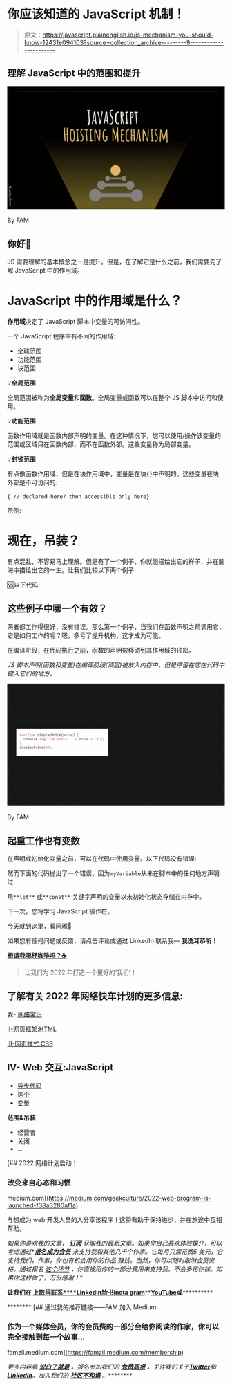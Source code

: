 # 你应该知道的 JavaScript 机制！

> 原文：<https://javascript.plainenglish.io/js-mechanism-you-should-know-12431e094103?source=collection_archive---------9----------------------->

## 理解 JavaScript 中的范围和提升

![](img/1acee8dc4e0ad63c92e199fa796936a2.png)

By FAM

## 你好👋

JS 需要理解的基本概念之一是提升。但是，在了解它是什么之前，我们需要先了解 JavaScript 中的作用域。

# JavaScript 中的作用域是什么？

**作用域**决定了 JavaScript 脚本中变量的可访问性。

一个 JavaScript 程序中有不同的作用域:

*   全球范围
*   功能范围
*   块范围

💡**全局范围**

全局范围被称为**全局变量**和**函数**。全局变量或函数可以在整个 JS 脚本中访问和使用。

💡**功能范围**

函数作用域就是函数内部声明的变量。在这种情况下，您可以使用/操作该变量的范围或区域只在函数内部，而不在函数外部。这些变量称为局部变量。

💡**封锁范围**

有点像函数作用域，但是在块作用域中，变量是在块`{}`中声明的。这些变量在块外部是不可访问的:

`{ // declared here? then accessible only here}`

示例:

# 现在，吊装？

有点混乱，不容易马上理解。但是有了一个例子，你就能描绘出它的样子，并在脑海中描绘出它的一生。让我们比较以下两个例子:

🆚以下代码:

## 这些例子中哪一个有效？

两者都工作得很好，没有错误。那么第一个例子，当我们在函数声明之前调用它，它是如何工作的呢？嗯，多亏了提升机构，这才成为可能。

在编译阶段，在代码执行之前，函数的声明被移动到其作用域的顶部。

*JS 脚本声明(函数和变量)在编译阶段(顶层)被放入内存中，但是停留在您在代码中键入它们的地方。*

![](img/7d9bc9b614354dd3bcef1dcbf613312a.png)

By FAM

## 起重工作也有变数

在声明或初始化变量之前，可以在代码中使用变量。以下代码没有错误:

然而下面的代码抛出了一个错误，因为`myVariable`从未在脚本中的任何地方声明过:

用`**let**` 或`**const**` 关键字声明的变量以未初始化状态存储在内存中。

下一次，您将学习 JavaScript 操作符。

今天就到这里，看阿雅🙋

如果您有任何问题或反馈，请点击评论或通过 LinkedIn 联系我— **我洗耳恭听！**

[**想请我喝杯咖啡吗？☕️**](https://www.buymeacoffee.com/fatimaamzil)

> 让我们为 2022 年打造一个更好的‘我们’！

## 了解有关 2022 年网络快车计划的更多信息:

我- [网络常识](https://medium.com/geekculture/2022-web-program-chapter-n-1-is-done-499fb0707220?source=your_stories_page----------------------------------------)

[II-网页框架:HTML](https://famzil.medium.com/your-html-essentials-69d9b2349355?source=your_stories_page----------------------------------------)

[III-网页样式:CSS](https://medium.com/geekculture/recap-of-the-css-chapter-ae388d51e564?source=your_stories_page----------------------------------------)

## IV- Web 交互:JavaScript

*   [异步代码](/can-the-web-live-without-asynchronous-code-7f61fe2e862e?source=your_stories_page----------------------------------------)
*   [这个](https://medium.com/geekculture/this-for-developers-5dc91d499677?source=your_stories_page----------------------------------------)
*   [变量](https://famzil.medium.com/js-variables-what-you-need-to-know-fb8994ed9d0d?source=your_stories_page----------------------------------------)

**范围&吊装**

*   经营者
*   关闭
*   …

[](https://medium.com/geekculture/2022-web-program-is-launched-f38a3280af1a) [## 2022 网络计划启动！

### 改变来自心态和习惯

medium.com](https://medium.com/geekculture/2022-web-program-is-launched-f38a3280af1a) 

与想成为 web 开发人员的人分享该程序！这将有助于保持进步，并在旅途中互相帮助。

*如果你喜欢我的文章，* [***订阅***](https://famzil.medium.com/subscribe) *获取我的最新文章。如果你自己喜欢体验媒介，可以考虑通过**[***报名成为会员***](https://famzil.medium.com/membership) *来支持我和其他几千个作家。它每月只需花费***5 美元，它支持我们，作家，你也有机会用你的作品* *赚钱。当然，你可以随时取消会员资格。通过报名* [*这个环节*](https://famzil.medium.com/membership) *，你直接用你的一部分费用来支持我，不会多花你钱。如果你这样做了，万分感谢！***

**让我们在 [**上**取得联系****](https://medium.com/@famzil/)**[**Linkedin**](https://www.linkedin.com/in/fatima-amzil-9031ba95/)**[**脸书**](https://www.facebook.com/The-Front-End-World)**[**insta gram**](https://www.instagram.com/the_frontend_world/)**[**YouTube**](https://www.youtube.com/channel/UCaxr-f9r6P1u7Y7SKFHi12g)**或**[](https://twitter.com/FatimaAMZIL9)**********

********[](https://famzil.medium.com/membership) [## 通过我的推荐链接——FAM 加入 Medium

### 作为一个媒体会员，你的会员费的一部分会给你阅读的作家，你可以完全接触到每一个故事…

famzil.medium.com](https://famzil.medium.com/membership) 

*更多内容看* [***说白了就是***](https://plainenglish.io/) *。报名参加我们的* [***免费周报***](http://newsletter.plainenglish.io/) *。关注我们关于*[***Twitter***](https://twitter.com/inPlainEngHQ)*和*[***LinkedIn***](https://www.linkedin.com/company/inplainenglish/)*。加入我们的* [***社区不和谐***](https://discord.gg/GtDtUAvyhW) *。*********